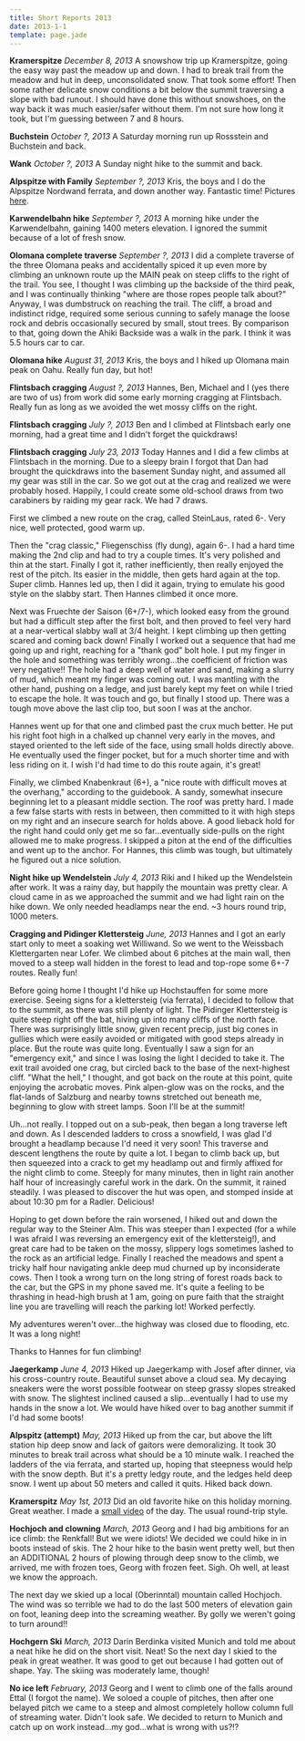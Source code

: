 ```yaml
---
title: Short Reports 2013
date: 2013-1-1
template: page.jade
---
```


<b>Kramerspitze</b>
<i>December 8, 2013</i>
A snowshow trip up Kramerspitze, going the easy way past the meadow up and down. I had to break trail from the meadow and hut in deep, unconsolidated snow. That took some effort! Then some rather delicate snow conditions a bit below the summit traversing a slope with bad runout. I should have done this without snowshoes, on the way back it was much easier/safer without them. I'm not sure how long it took, but I'm guessing between 7 and 8 hours.

<b>Buchstein</b>
<i>October ?, 2013</i>
A Saturday morning run up Rossstein and Buchstein and back.

<b>Wank</b>
<i>October ?, 2013</i>
A Sunday night hike to the summit and back.

<b>Alpspitze with Family</b>
<i>September ?, 2013</i>
Kris, the boys and I do the Alpspitze Nordwand ferrata, and down another way. Fantastic time! Pictures <a href="http://www.flickr.com/photos/ripsawridge/sets/72157636191683036/">here</a>.

<b>Karwendelbahn hike</b>
<i>September ?, 2013</i>
A morning hike under the Karwendelbahn, gaining 1400 meters elevation. I ignored the summit because of a lot of fresh snow.

<b>Olomana complete traverse</b>
<i>September ?, 2013</i>
I did a complete traverse of the three Olomana peaks and accidentally spiced it up even more by climbing an unknown route up the MAIN peak on steep cliffs to the right of the trail. You see, I thought I was climbing up the backside of the third peak, and I was continually thinking "where are those ropes people talk about?" Anyway, I was dumbstruck on reaching the trail. The cliff, a broad and indistinct ridge, required some serious cunning to safely manage the loose rock and debris occasionally secured by small, stout trees. By comparison to that, going down the Ahiki Backside was a walk in the park. I think it was 5.5 hours car to car.

<b>Olomana hike</b>
<i>August 31, 2013</i>
Kris, the boys and I hiked up Olomana main peak on Oahu. Really fun day, but hot!

<b>Flintsbach cragging</b>
<i>August ?, 2013</i>
Hannes, Ben, Michael and I (yes there are two of us) from work did some early morning cragging at Flintsbach. Really fun as long as we avoided the wet mossy cliffs on the right.

<b>Flintsbach cragging</b>
<i>July ?, 2013</i>
Ben and I climbed at Flintsbach early one morning, had a great time and I didn't forget the quickdraws!

<b>Flintsbach cragging</b>
<i>July 23, 2013</i>
Today Hannes and I did a few climbs at Flintsbach in the morning. Due to a sleepy brain I forgot that Dan had brought the quickdraws into the basement Sunday night, and assumed all my gear was still in the car. So we got out at the crag and realized we were probably hosed. Happily, I could create some old-school draws from two carabiners by raiding my gear rack. We had 7 draws.

First we climbed a new route on the crag, called SteinLaus, rated 6-. Very nice, well protected, good warm up.

Then the "crag classic," Fliegenschiss (fly dung), again 6-. I had a hard time making the 2nd clip and had to try a couple times. It's very polished and thin at the start. Finally I got it, rather inefficiently, then really enjoyed the rest of the pitch. Its easier in the middle, then gets hard again at the top. Super climb. Hannes led up, then I did it again, trying to emulate his good style on the slabby start. Then Hannes climbed it once more.

Next was Fruechte der Saison (6+/7-), which looked easy from the ground but had a difficult step after the first bolt, and then proved to feel very hard at a near-vertical slabby wall at 3/4 height. I kept climbing up then getting scared and coming back down! Finally I worked out a sequence that had me going up and right, reaching for a "thank god" bolt hole. I put my finger in the hole and something was terribly wrong...the coefficient of friction was very negative!! The hole had a deep well of water and sand, making a slurry of mud, which meant my finger was coming out. I was mantling with the other hand, pushing on a ledge, and just barely kept my feet on while I tried to escape the hole. It was touch and go, but finally I stood up. There was a tough move above the last clip too, but soon I was at the anchor.

Hannes went up for that one and climbed past the crux much better. He put his right foot high in a chalked up channel very early in the moves, and stayed oriented to the left side of the face, using small holds directly above. He eventually used the finger pocket, but for a much shorter time and with less riding on it. I wish I'd had time to do this route again, it's great!

Finally, we climbed Knabenkraut (6+), a "nice route with difficult moves at the overhang," according to the guidebook. A sandy, somewhat insecure beginning let to a pleasant middle section. The roof was pretty hard. I made a few false starts with rests in between, then committed to it with high steps on my right and an insecure search for holds above. A good lieback hold for the right hand could only get me so far...eventually side-pulls on the right allowed me to make progress. I skipped a piton at the end of the difficulties and went up to the anchor. For Hannes, this climb was tough, but ultimately he figured out a nice solution.

<b>Night hike up Wendelstein</b>
<i>July 4, 2013</i>
Riki and I hiked up the Wendelstein after work. It was a rainy day, but happily the mountain was pretty clear. A cloud came in as we approached the summit and we had light rain on the hike down. We only needed headlamps near the end. ~3 hours round trip, 1000 meters.

<b>Cragging and Pidinger Klettersteig</b>
<i>June, 2013</i>
Hannes and I got an early start only to meet a soaking wet Williwand. So we went to the Weissbach Klettergarten near Lofer. We climbed about 6 pitches at the main wall, then moved to a steep wall hidden in the forest to lead and top-rope some 6+-7 routes. Really fun!

Before going home I thought I'd hike up Hochstauffen for some more exercise. Seeing signs for a klettersteig (via ferrata), I decided to follow that to the summit, as there was still plenty of light. The Pidinger Klettersteig is quite steep right off the bat, hiving up into many cliffs of the north face. There was surprisingly little snow, given recent precip, just big cones in gullies which were easily avoided or mitigated with good steps already in place. But the route was quite long. Eventually I saw a sign for an "emergency exit," and since I was losing the light I decided to take it. The exit trail avoided one crag, but circled back to the base of the next-highest cliff. "What the hell," I thought, and got back on the route at this point, quite enjoying the acrobatic moves. Pink alpen-glow was on the rocks, and the flat-lands of Salzburg and nearby towns stretched out beneath me, beginning to glow with street lamps. Soon I'll be at the summit!

Uh...not really. I topped out on a sub-peak, then began a long traverse left and down. As I descended ladders to cross a snowfield, I was glad I'd brought a headlamp because I'd need it very soon! This traverse and descent lengthens the route by quite a lot. I began to climb back up, but then squeezed into a crack to get my headlamp out and firmly affixed for the night climb to come. Steeply for many minutes, then in light rain another half hour of increasingly careful work in the dark. On the summit, it rained steadily. I was pleased to discover the hut was open, and stomped inside at about 10:30 pm for a Radler. Delicious! 

Hoping to get down before the rain worsened, I hiked out and down the regular way to the Steiner Alm. This was steeper than I expected (for a while I was afraid I was reversing an emergency exit of the klettersteig!), and great care had to be taken on the mossy, slippery logs sometimes lashed to the rock as an artificial ledge. Finally I reached the meadows and spent a tricky half hour navigating ankle deep mud churned up by inconsiderate cows. Then I took a wrong turn on the long string of forest roads back to the car, but the GPS in my phone saved me. It's quite a feeling to be thrashing in head-high brush at 1 am, going on pure faith that the straight line you are travelling will reach the parking lot! Worked perfectly.

My adventures weren't over...the highway was closed due to flooding, etc. It was a long night!

Thanks to Hannes for fun climbing!

<b>Jaegerkamp</b>
<i>June 4, 2013</i>
Hiked up Jaegerkamp with Josef after dinner, via his cross-country route. Beautiful sunset above a cloud sea. My decaying sneakers were the worst possible footwear on steep grassy slopes streaked with snow. The slightest inclined caused a slip...eventually I had to use my hands in the snow a lot. We would have hiked over to bag another summit if I'd had some boots!

<b>Alpspitz (attempt)</b>
<i>May, 2013</i>
Hiked up from the car, but above the lift station hip deep snow and lack of gaitors were demoralizing. It took 30 minutes to break trail across what should be a 10 minute walk. I reached the ladders of the via ferrata, and started up, hoping that steepness would help with the snow depth. But it's a pretty ledgy route, and the ledges held deep snow. I went up about 50 meters and called it quits. Hiked back down.

<b>Kramerspitz</b>
<i>May 1st, 2013</i>
Did an old favorite hike on this holiday morning. Great weather. I made a <a href="http://www.youtube.com/watch?v=tIZkXiPXhbA&list=UUQbml_hUXvc0sVJQzU_9r2Q&index=1">small video</a> of the day. The usual round-trip style.

<b>Hochjoch and clowning</b>
<i>March, 2013</i>
Georg and I had big ambitions for an ice climb: the Renkfall! But we were idiots! We decided we could hike in in boots instead of skis. The 2 hour hike to the basin went pretty well, but then an ADDITIONAL 2 hours of plowing through deep snow to the climb, we arrived, me with frozen toes, Georg with frozen feet. Sigh. Oh well, at least we know the approach.

The next day we skied up a local (Oberinntal) mountain called Hochjoch. The wind was so terrible we had to do the last 500 meters of elevation gain on foot, leaning deep into the screaming weather. By golly we weren't going to turn around!!

<b>Hochgern Ski</b>
<i>March, 2013</i>
Darin Berdinka visited Munich and told me about a neat hike he did on the short visit. Neat! So the next day I skied to the peak in great weather. It was good to get out because I had gotten out of shape. Yay. The skiing was moderately lame, though!

<b>No ice left</b>
<i>February, 2013</i>
Georg and I went to climb one of the falls around Ettal (I forgot the name). We soloed a couple of pitches, then after one belayed pitch we came to a steep and almost completely hollow column full of streaming water. Didn't look safe. We decided to return to Munich and catch up on work instead...my god...what is wrong with us?!?
